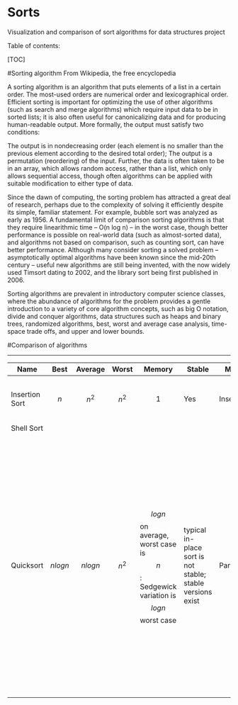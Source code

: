 Sorts
=====
Visualization and comparison of sort algorithms for data structures project



Table of contents:

[TOC]

#Sorting algorithm
From Wikipedia, the free encyclopedia

A sorting algorithm is an algorithm that puts elements of a list in a certain order. The most-used orders are numerical order and lexicographical order. Efficient sorting is important for optimizing the use of other algorithms (such as search and merge algorithms) which require input data to be in sorted lists; it is also often useful for canonicalizing data and for producing human-readable output. More formally, the output must satisfy two conditions:

The output is in nondecreasing order (each element is no smaller than the previous element according to the desired total order);
The output is a permutation (reordering) of the input.
Further, the data is often taken to be in an array, which allows random access, rather than a list, which only allows sequential access, though often algorithms can be applied with suitable modification to either type of data.

Since the dawn of computing, the sorting problem has attracted a great deal of research, perhaps due to the complexity of solving it efficiently despite its simple, familiar statement. For example, bubble sort was analyzed as early as 1956. A fundamental limit of comparison sorting algorithms is that they require linearithmic time – O(n log n) – in the worst case, though better performance is possible on real-world data (such as almost-sorted data), and algorithms not based on comparison, such as counting sort, can have better performance. Although many consider sorting a solved problem – asymptotically optimal algorithms have been known since the mid-20th century – useful new algorithms are still being invented, with the now widely used Timsort dating to 2002, and the library sort being first published in 2006.

Sorting algorithms are prevalent in introductory computer science classes, where the abundance of algorithms for the problem provides a gentle introduction to a variety of core algorithm concepts, such as big O notation, divide and conquer algorithms, data structures such as heaps and binary trees, randomized algorithms, best, worst and average case analysis, time-space trade offs, and upper and lower bounds.

#Comparison of algorithms

--------------------------------------------------------------------------------------
| Name | Best | Average | Worst | Memory | Stable | Method | Other notes |
|--------|-------|-----------|--------|------------|---------|----------|----------------|
|Insertion Sort|$$n$$|$$n^2$$|$$n^2$$|$$1$$|Yes|Insertion|O(n + d), in the worst case over sequences that have d inversions.
|Shell Sort
|Quicksort|$$n log n$$|$$n log n$$|$$n^2$$| $$logn$$on average, worst case is $$n$$: Sedgewick variation is $$logn$$ worst case| typical in-place sort is not stable; stable versions exist |Partitioning|Quicksort is usually done in place with $$O(log n)$$ stack space.Most implementations are unstable, as stable in-place partitioning is more complex. Naïve variants use an $$O(n)$$ space array to store the partition. Quicksort variant using three-way (fat) partitioning takes $$O(n)$$ comparisons when sorting an array of equal keys.|